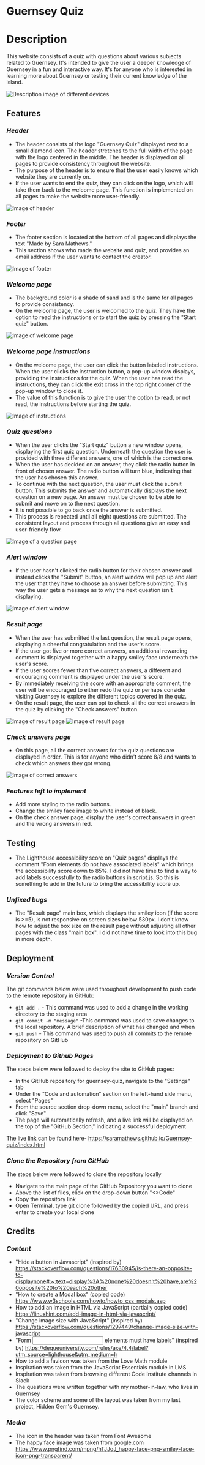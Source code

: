 # **Guernsey Quiz** #
# **Description** #
This website consists of a quiz with questions about various subjects related to Guernsey. 
It's intended to give the user a deeper knowledge of Guernsey in a fun and interactive way. It's for anyone who is interested in learning more about Guernsey or testing their current knowledge of the island.

![Description image of different devices](docs/multi-device.png)

## **Features**
### *Header*
- The header consists of the logo "Guernsey Quiz" displayed next to a small diamond icon. The header stretches to the full width of the page with the logo centered in the middle. The header is displayed on all pages to provide consistency throughout the website. 
- The purpose of the header is to ensure that the user easily knows which website they are currently on. 
- If the user wants to end the quiz, they can click on the logo, which will take them back to the welcome page. This function is implemented on all pages to make the website more user-friendly. 

![Image of header](docs/header.png)
### *Footer*
- The footer section is located at the bottom of all pages and displays the text "Made by Sara Mathews." 
- This section shows who made the website and quiz, and provides an email address if the user wants to contact the creator. 

![Image of footer](docs/footer.png)
### *Welcome page*
- The background color is a shade of sand and is the same for all pages to provide consistency. 
- On the welcome page, the user is welcomed to the quiz. They have the option to read the instructions or to start the quiz by pressing the "Start quiz" button.

![Image of welcome page](docs/welcome.png) 
### *Welcome page instructions*
- On the welcome page, the user can click the button labeled instructions. When the user clicks the instruction button, a pop-up window displays, providing the instructions for the quiz. When the user has read the instructions, they can click the exit cross in the top right corner of the pop-up window to close it. 
- The value of this function is to give the user the option to read, or not read, the instructions before starting the quiz. 

![Image of instructions](docs/instructions.png)
### *Quiz questions*
- When the user clicks the "Start quiz" button a new window opens, displaying the first quiz question. Underneath the question the user is provided with three different answers, one of which is the correct one. 
- When the user has decided on an answer, they click the radio button in front of chosen answer. The radio button will turn blue, indicating that the user has chosen this answer. 
- To continue with the next question, the user must click the submit button. This submits the answer and automatically displays the next question on a new page. An answer must be chosen to be able to submit and move on to the next question. 
- It is not possible to go back once the answer is submitted.
- This process is repeated until all eight questions are submitted. The consistent layout and process through all questions give an easy and user-friendly flow. 

![Image of a question page](docs/questions.png)
### *Alert window*
- If the user hasn't clicked the radio button for their chosen answer and instead clicks the "Submit" button, an alert window will pop up and alert the user that they have to choose an answer before submitting. This way the user gets a message as to why the next question isn't displaying. 

![Image of alert window](docs/alert.png)
### *Result page*
- When the user has submitted the last question, the result page opens, displaying a cheerful congratulation and the user's score. 
- If the user got five or more correct answers, an additional rewarding comment is displayed together with a happy smiley face underneath the user's score. 
- If the user scores fewer than five correct answers, a different and encouraging comment is displayed under the user's score. 
- By immediately receiving the score with an appropriate comment, the user will be encouraged to either redo the quiz or perhaps consider visiting Guernsey to explore the different topics covered in the quiz.
- On the result page, the user can opt to check all the correct answers in the quiz by clicking the "Check answers" button. 

![Image of result page](docs/result-two.png)
![Image of result page](docs/result.png)
### *Check answers page*
- On this page, all the correct answers for the quiz questions are displayed in order. This is for anyone who didn't score 8/8 and wants to check which answers they got wrong. 

![Image of correct answers](docs/correct-answers.png)
### *Features left to implement*
- Add more styling to the radio buttons.
- Change the smiley face image to white instead of black. 
- On the check answer page, display the user's correct answers in green and the wrong answers in red. 

## **Testing**
- The Lighthouse accessibility score on "Quiz pages" displays the comment "Form elements do not have associated labels" which brings the accessibility score down to 85%. I did not have time to find a way to add labels successfully to the radio buttons in script.js. So this is something to add in the future to bring the accessibility score up. 

 ### *Unfixed bugs*
 - The "Result page" main box, which displays the smiley icon (if the score is >=5), is not responsive on screen sizes below 530px. I don't know how to adjust the box size on the result page without adjusting all other pages with the class "main box". I did not have time to look into this bug in more depth. 
 ## **Deployment**
 ### *Version Control*
The git commands below were used throughout development to push code to the remote repository in GitHub:
- `git add .` - This command was used to add a change in the working directory to the staging area
- `git commit -m "message"` -This command was used to save changes to the local repository. A brief description of what has changed and when
- `git push` - This command was used to push all commits to the remote repository on GitHub

### *Deployment to Github Pages*
The steps below were followed to deploy the site to GitHub pages:
- In the GitHub repository for guernsey-quiz, navigate to the "Settings" tab
- Under the "Code and automation" section on the left-hand side menu, select "Pages"
-  From the source section drop-down menu, select the "main" branch and click "Save"
- The page will automatically refresh, and a live link will be displayed on the top of the "GitHub Section," indicating a successful deployment

The live link can be found here- https://saramathews.github.io/Guernsey-quiz/index.html

### *Clone the Repository from GitHub*
The steps below were followed to clone the repository locally  
- Navigate to the main page of the GitHub Repository you want to clone 
- Above the list of files, click on the drop-down button "<>Code"
- Copy the repository link 
- Open Terminal, type git clone followed by the copied URL, and press enter to create your local clone

## **Credits**
### *Content*
- "Hide a button in Javascript" (inspired by) https://stackoverflow.com/questions/17630945/is-there-an-opposite-to-displaynone#:~:text=display%3A%20none%20doesn't%20have,are%20opposite%20to%20each%20other  
- "How to create a Modal box" (copied code) https://www.w3schools.com/howto/howto_css_modals.asp
- How to add an image in HTML via JavaScript (partially copied code) https://linuxhint.com/add-image-in-html-via-javascript/
- "Change image size with JavaScript" (inspired by) https://stackoverflow.com/questions/1297449/change-image-size-with-javascript
-  "Form <input> elements must have labels" (inspired by) https://dequeuniversity.com/rules/axe/4.4/label?utm_source=lighthouse&utm_medium=lr
- How to add a favicon was taken from the Love Math module
- Inspiration was taken from the JavaScript Essentials module in LMS
- Inspiration was taken from browsing different Code Institute channels in Slack
- The questions were written together with my mother-in-law, who lives in Guernsey
- The color scheme and some of the layout was taken from my last project, Hidden Gem's Guernsey. 

### *Media*
- The icon in the header was taken from Font Awesome 
- The happy face image was taken from google.com https://www.pngfind.com/mpng/hTJJoJ_happy-face-png-smiley-face-icon-png-transparent/


